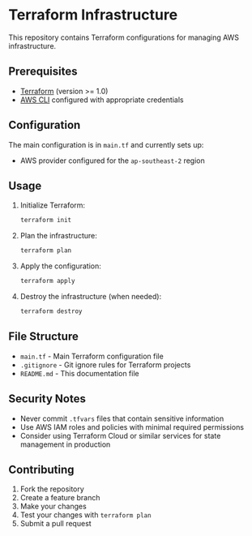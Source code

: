 # Terraform Infrastructure

This repository contains Terraform configurations for managing AWS infrastructure.

## Prerequisites

- [Terraform](https://www.terraform.io/downloads.html) (version >= 1.0)
- [AWS CLI](https://aws.amazon.com/cli/) configured with appropriate credentials

## Configuration

The main configuration is in `main.tf` and currently sets up:

- AWS provider configured for the `ap-southeast-2` region

## Usage

1. Initialize Terraform:
   ```bash
   terraform init
   ```

2. Plan the infrastructure:
   ```bash
   terraform plan
   ```

3. Apply the configuration:
   ```bash
   terraform apply
   ```

4. Destroy the infrastructure (when needed):
   ```bash
   terraform destroy
   ```

## File Structure

- `main.tf` - Main Terraform configuration file
- `.gitignore` - Git ignore rules for Terraform projects
- `README.md` - This documentation file

## Security Notes

- Never commit `.tfvars` files that contain sensitive information
- Use AWS IAM roles and policies with minimal required permissions
- Consider using Terraform Cloud or similar services for state management in production

## Contributing

1. Fork the repository
2. Create a feature branch
3. Make your changes
4. Test your changes with `terraform plan`
5. Submit a pull request 